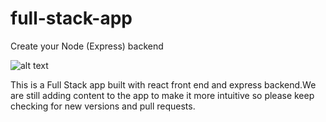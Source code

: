 # full-stack-app
Create your Node (Express) backend

![alt text](https://cryptonixsoftwares.com/wp-content/uploads/2021/07/post-cryptonix.png)

This is a Full Stack app built with react front end and express backend.We are still adding content to the app to make it more intuitive so please
keep checking for new versions and pull requests.
